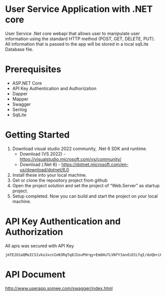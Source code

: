 # User Service Application with .NET core

User Service .Net core webapi that allows user to manipulate user information using the standard HTTP method (POST, GET, DELETE, PUT). All information that is passed to the app will be stored in a local sqlLite Database file.

# Prerequisites

* ASP.NET Core
* API Key Authentication and Authorization
* Dapper
* Mapper
* Swagger
* Serilog
* SqlLite

# Getting Started
1.	Download visual studio 2022 community, .Net 6 SDK and runtime.
     * Download (VS 2022) - https://visualstudio.microsoft.com/vs/community/
     * Download (.Net 6) - https://dotnet.microsoft.com/en-us/download/dotnet/6.0
2.	Install these into your local machine.
3.	Get or clone the repository project from github
4.	Open the project solution and set the project of “Web.Server” as startup project.
5.	Setup completed. Now you can build and start the project on your local machine.

# API Key Authentication and Authorization
All apis was secured with API Key

    jmTE2O1aQMoICSIvkoJxcnIeN3RqTq8JIouPHrqy+Em6HuTLVNfY3andiO3ifqI/doQb+iF0YtDexgGj7L3hWQ==

# API Document
http://www.userapp.somee.com/swagger/index.html 